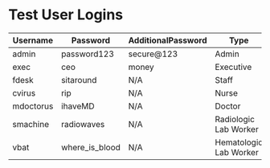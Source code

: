 # Test User Logins

| Username  | Password        | AdditionalPassword | Type                   |
|-----------|-----------------|--------------------|------------------------|
| admin     | password123     | secure@123         | Admin                  |
| exec      | ceo             | money              | Executive              |
| fdesk     | sitaround       | N/A                | Staff                  |
| cvirus    | rip             | N/A                | Nurse                  |
| mdoctorus | ihaveMD         | N/A                | Doctor                 |
| smachine  | radiowaves      | N/A                | Radiologic Lab Worker  |
| vbat      | where_is_blood  | N/A                | Hematologic Lab Worker |
